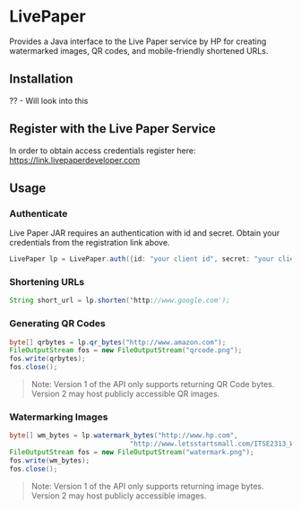 # LivePaper

Provides a Java interface to the Live Paper service by HP for creating watermarked images, QR codes, and mobile-friendly shortened URLs.

## Installation

?? - Will look into this 

## Register with the Live Paper Service

In order to obtain access credentials register here:  https://link.livepaperdeveloper.com

## Usage

### Authenticate

Live Paper JAR requires an authentication  with id and secret. Obtain your credentials from the registration link above.

```java
LivePaper lp = LivePaper.auth({id: "your client id", secret: "your client secret"});
```


### Shortening URLs

```java
String short_url = lp.shorten('http://www.google.com');
```


### Generating QR Codes

```java
byte[] qrbytes = lp.qr_bytes("http://www.amazon.com");
FileOutputStream fos = new FileOutputStream("qrcode.png");
fos.write(qrbytes);
fos.close();
```

> Note: Version 1 of the API only supports returning QR Code bytes. Version 2 may host publicly accessible QR images.

### Watermarking Images

```java
byte[] wm_bytes = lp.watermark_bytes("http://www.hp.com",
                              "http://www.letsstartsmall.com/ITSE2313_WebAuthoring/images/unit3/jpg_example1.jpg");
FileOutputStream fos = new FileOutputStream("watermark.png");
fos.write(wm_bytes);
fos.close();
```

> Note: Version 1 of the API only supports returning image bytes. Version 2 may host publicly accessible images.

